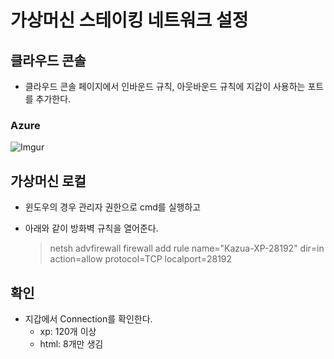 # 가상머신 스테이킹 네트워크 설정

## 클라우드 콘솔

- 클라우드 콘솔 페이지에서 인바운드 규칙, 아웃바운드 규칙에 지갑이 사용하는 포트를 추가한다.

### Azure

![Imgur](https://i.imgur.com/LcndK49.png)

## 가상머신 로컬

- 윈도우의 경우 관리자 권한으로 cmd를 실행하고
- 아래와 같이 방화벽 규칙을 열어준다.

    >netsh advfirewall firewall add rule name="Kazua-XP-28192" dir=in action=allow protocol=TCP localport=28192

## 확인

- 지갑에서 Connection를 확인한다.
    - xp: 120개 이상
    - html: 8개만 생김
